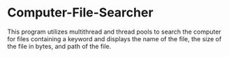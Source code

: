 # Computer-File-Searcher
This program utilizes multithread and thread pools to search the computer for files containing a keyword and displays the name of the file, the size of the file in bytes, and path of the file.

